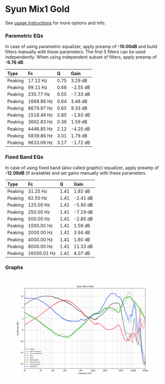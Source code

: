 # Syun Mix1 Gold
See [usage instructions](https://github.com/jaakkopasanen/AutoEq#usage) for more options and info.

### Parametric EQs
In case of using parametric equalizer, apply preamp of **-10.00dB** and build filters manually
with these parameters. The first 5 filters can be used independently.
When using independent subset of filters, apply preamp of **-9.76 dB**.

| Type    | Fc         |    Q | Gain     |
|:--------|:-----------|:-----|:---------|
| Peaking | 17.12 Hz   | 0.75 | 3.29 dB  |
| Peaking | 99.11 Hz   | 0.68 | -2.55 dB |
| Peaking | 235.77 Hz  | 0.55 | -7.33 dB |
| Peaking | 1669.88 Hz | 0.64 | 3.48 dB  |
| Peaking | 8679.97 Hz | 0.65 | 9.33 dB  |
| Peaking | 1518.49 Hz | 2.85 | -1.93 dB |
| Peaking | 3692.83 Hz | 0.38 | 1.59 dB  |
| Peaking | 4446.85 Hz | 2.12 | -4.20 dB |
| Peaking | 5839.86 Hz | 3.01 | 1.78 dB  |
| Peaking | 9633.09 Hz | 3.17 | -1.72 dB |

### Fixed Band EQs
In case of using fixed band (also called graphic) equalizer, apply preamp of **-12.08dB**
(if available) and set gains manually with these parameters.

| Type    | Fc          |    Q | Gain     |
|:--------|:------------|:-----|:---------|
| Peaking | 31.25 Hz    | 1.41 | 1.92 dB  |
| Peaking | 62.50 Hz    | 1.41 | -2.41 dB |
| Peaking | 125.00 Hz   | 1.41 | -5.90 dB |
| Peaking | 250.00 Hz   | 1.41 | -7.19 dB |
| Peaking | 500.00 Hz   | 1.41 | -2.80 dB |
| Peaking | 1000.00 Hz  | 1.41 | 1.59 dB  |
| Peaking | 2000.00 Hz  | 1.41 | 3.94 dB  |
| Peaking | 4000.00 Hz  | 1.41 | 1.60 dB  |
| Peaking | 8000.00 Hz  | 1.41 | 11.33 dB |
| Peaking | 16000.01 Hz | 1.41 | 4.07 dB  |

### Graphs
![](./Syun%20Mix1%20Gold.png)